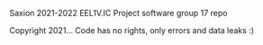 Saxion 2021-2022 EEL1V.IC Project software group 17 repo

Copyright 2021... Code has no rights, only errors and data leaks :)
